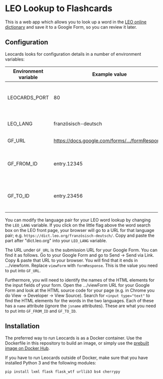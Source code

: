 
# LEO Lookup to Flashcards

This is a web app which allows you to look up a word in the [LEO online dictionary](https://dict.leo.org/franz%C3%B6sisch-deutsch/) and save it to a Google Form, so you can review it later.


## Configuration

Leocards looks for configuration details in a number of environment variables:

| Environment variable | Example value | Description |
|----------------------|---------------|-------------|
| LEOCARDS_PORT        | 80            | Port on which Leocards listens for connections |
| LEO_LANG             | französisch-deutsch | LEO language pair                        |
| GF_URL               | https://docs.google.com/forms/.../formResponse | Google Form URL |
| GF_FROM_ID           | entry.12345                                    | Name of the `input` field for the French word |
| GF_TO_ID             | entry.23456                                    | Name of the `input` field for the German word |

You can modify the language pair for your LEO word lookup by changing the `LEO_LANG` variable. If you click on the little flag above the word search box on the LEO front page, your browser will go to a URL for that language pair; e.g. `https://dict.leo.org/französisch-deutsch/`. Copy and paste the part after "dict.leo.org" into your `LEO_LANG` variable.

The URL under `GF_URL` is the submission URL for your Google Form. You can find it as follows. Go to your Google Form and go to Send -> Send via Link. Copy & paste that URL to your browser. You will find that it ends in .../viewform. Replace `viewForm` with `formResponse`. This is the value you need to put into `GF_URL`.

Furthermore, you will need to identify the names of the HTML elements for the input fields of your form. Open the .../viewForm URL for your Google Form and look at the HTML source code for your page (e.g. in Chrome you do View -> Developer -> View Source). Search for `<input type="text"` to find the HTML elements for the words in the two languages. Each of these has a `name` attribute (ignore the `jsname` attributes). These are what you need to put into `GF_FROM_ID` and `GF_TO_ID`.



## Installation

The preferred way to run Leocards is as a Docker container. Use the Dockerfile in this repository to build an image, or simply use the [prebuilt image on Docker Hub](https://hub.docker.com/r/akoller/leocards).

If you have to run Leocards outside of Docker, make sure that you have installed Python 3 and the following modules:

```
pip install lxml flask flask_wtf urllib3 bs4 cherrypy
```

